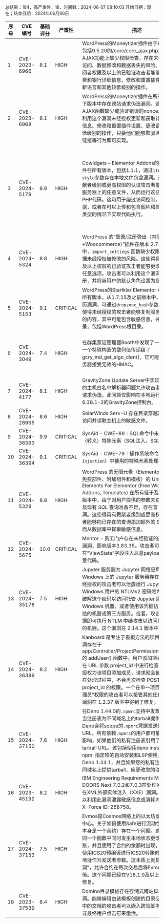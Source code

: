 总结果：184，高严重性：18，时间戳：2024-06-07 08:10:03
开始日期：现在；结束日期：2024年06月06日

| 序号 | CVE 编号 | 基础评分 | 严重性 | 描述 | 参考文献 |
|-----|--------|------------|----------|-------------|------------|
| 1 | CVE-2023-6966 | 8.1  | HIGH | WordPress的Moneytizer插件由于在所有版本，包括9.5.20的/core/core_ajax.php文件中的多个AJAX功能上缺少权限检查，存在未经授权的数据访问、数据修改和数据丢失的风险。这使得具有订阅者权限及以上的已验证攻击者能够更新和获取计费和银行详细信息，修改和重置插件设置，以及更新语言和其他较低级别的操作。 | [1]https://plugins.trac.wordpress.org/browser/the-moneytizer/trunk/core/core_ajax.php<br>[2]https://www.wordfence.com/threat-intel/vulnerabilities/id/71823e36-3899-4253-a1d2-c6f8921d18dc?source=cve |
| 2 | CVE-2023-6968 | 8.1  | HIGH | WordPress的Moneytizer插件在所有9.5.20及以下版本中存在跨站请求伪造漏洞。这是由于多个AJAX函数缺少或验证错误的nonce。攻击者可以利用这个漏洞未经授权更新和获取计费和银行详细信息、修改和重置插件设置、更改语言以及其他较低级别的操作，只要他们能够欺骗网站管理员点击链接等行为即可实现。 | [1]https://wordpress.org/plugins/the-moneytizer/<br>[2]https://www.wordfence.com/threat-intel/vulnerabilities/id/14351561-bd31-4aaa-931a-e72917458013?source=cve |
| 3 | CVE-2024-5179 | 8.8  | HIGH | Cowidgets – Elementor Addons的WordPress插件在所有版本，包括1.1.1，通过`item_style`和`style`参数存在本地文件包含漏洞。这使得具有贡献者级别或更高权限的认证攻击者能够包含并执行服务器上的任意文件，从而运行这些文件中的任何PHP代码。这可用于绕过访问控制，获取敏感数据，或者在可以上传和包含图片和其他“安全”文件类型的情况下实现代码执行。 | [1]https://plugins.trac.wordpress.org/browser/cowidgets-elementor-addons/trunk/inc/widgets-manager/widgets/content/class-ce-portfolio-grid.php#L707<br>[2]https://plugins.trac.wordpress.org/browser/cowidgets-elementor-addons/trunk/inc/widgets-manager/widgets/content/class-ce-post-navigation.php#L257<br>[3]https://plugins.trac.wordpress.org/browser/cowidgets-elementor-addons/trunk/inc/widgets-manager/widgets/content/class-ce-posts-carousel.php#L727<br>[4]https://plugins.trac.wordpress.org/browser/cowidgets-elementor-addons/trunk/inc/widgets-manager/widgets/content/class-ce-posts-grid.php#L582<br>[5]https://plugins.trac.wordpress.org/browser/cowidgets-elementor-addons/trunk/inc/widgets-manager/widgets/content/class-ce-staff-carousel.php#L603<br>[6]https://plugins.trac.wordpress.org/browser/cowidgets-elementor-addons/trunk/inc/widgets-manager/widgets/content/class-ce-testimonial-carousel.php#L600<br>[7]https://www.wordfence.com/threat-intel/vulnerabilities/id/ebd6acc9-b7df-4cf8-a211-1e39f3abcf79?source=cve |
| 4 | CVE-2024-5324 | 8.8  | HIGH | WordPress 的“登录/注册弹出（内联表单+Woocommerce）”插件在版本 2.7.1 到 2.7.2 中，`import_settings` 函数缺少权限检查，存在数据未经授权被修改的风险。这使得具有订阅者级别及以上权限的已验证攻击者能够更改受影响站点的任意选项。攻击者可以利用这个漏洞启用新用户注册，并将新用户的默认角色设置为管理员。 | [1]https://plugins.trac.wordpress.org/browser/easy-login-woocommerce/trunk/includes/xoo-framework/admin/class-xoo-admin-settings.php#L83<br>[2]https://plugins.trac.wordpress.org/changeset/3093994/<br>[3]https://www.wordfence.com/threat-intel/vulnerabilities/id/005a27c6-b9eb-466c-b0c3-ce52c25bb321?source=cve |
| 5 | CVE-2024-5153 | 9.1  | CRITICAL | WordPress的Startklar Elementor Addons插件在所有版本，从1.7.15及之前版本中，都存在目录遍历漏洞，可通过`dropzone_hash`参数进行利用。这使得未经授权的攻击者能够复制服务器上任意文件的内容，其中可能包含敏感信息，并删除任意目录，包括WordPress根目录。 | [1]https://plugins.trac.wordpress.org/browser/startklar-elmentor-forms-extwidgets/trunk/widgets/dropzone_form_field.php#L334<br>[2]https://www.wordfence.com/threat-intel/vulnerabilities/id/baa20290-9c01-4f8d-adeb-fbfb15b9d6a9?source=cve |
| 6 | CVE-2024-3049 | 7.4  | HIGH | 在群集票证管理器Booth中发现了一个漏洞。如果一个特殊构造的散列值传递给了gcry_md_get_algo_dlen()，它可能允许Booth服务器接受无效的HMAC。 | [1]https://access.redhat.com/errata/RHSA-2024:3657<br>[2]https://access.redhat.com/errata/RHSA-2024:3658<br>[3]https://access.redhat.com/errata/RHSA-2024:3659<br>[4]https://access.redhat.com/errata/RHSA-2024:3660<br>[5]https://access.redhat.com/errata/RHSA-2024:3661<br>[6]https://access.redhat.com/security/cve/CVE-2024-3049<br>[7]https://bugzilla.redhat.com/show_bug.cgi?id=2272082 |
| 7 | CVE-2024-4177 | 8.1  | HIGH | GravityZone Update Server中实现的代理服务中的主机白名单解析器问题允许攻击者引发服务器端请求伪造。此问题仅影响在本地运行且版本低于6.38.1-2的GravityZone控制台。 | [1]https://bitdefender.com/consumer/support/support/security-advisories/host-whitelist-parser-issue-in-gravityzone-console-on-premise-va-11554/ |
| 8 | CVE-2024-28995 | 8.6  | HIGH | SolarWinds Serv-U 存在目录穿越漏洞，可允许访问并读取主机上的敏感文件。 | [1]https://www.solarwinds.com/trust-center/security-advisories/CVE-2024-28995 |
| 9 | CVE-2024-36393 | 9.9  | CRITICAL | SysAid - CWE-89：SQL命令中未正确neutralize（转义）特殊元素（SQL注入，SQL Injection） | [1]https://www.gov.il/en/Departments/faq/cve_advisories |
| 10 | CVE-2024-36394 | 9.1  | CRITICAL | SysAid - CWE-78：操作系统命令（`OS Command Injection`）中使用的特殊元素处理不当 | [1]https://www.gov.il/en/Departments/faq/cve_advisories |
| 11 | CVE-2024-5329 | 8.8  | HIGH | WordPress 的无限元素（Elementor）插件（包括免费部件、附加组件和模板）的 Unlimited Elements For Elementor (Free Widgets, Addons, Templates) 在所有低于及等于 1.5.109 版本中，由于对用户提供的参数未进行充分转义以及现有 SQL 查询准备不足，存在盲 SQL 注入漏洞。这使得具有贡献者级别或更高权限的认证攻击者能够向已存在的查询添加额外的 SQL 查询，从而从数据库中提取敏感信息。 | [1]https://plugins.trac.wordpress.org/browser/unlimited-elements-for-elementor/trunk/inc_php/unitecreator_addons.class.php#L999<br>[2]https://plugins.trac.wordpress.org/changeset/3097249/#file6<br>[3]https://wordpress.org/plugins/unlimited-elements-for-elementor/#developers<br>[4]https://www.wordfence.com/threat-intel/vulnerabilities/id/f33d77b7-5412-47bf-9bed-8617151723c9?source=cve |
| 12 | CVE-2024-5675 | 10.0  | CRITICAL | Mentor - 员工门户存在未经验证的数据反序列化漏洞，影响版本3.83.35。攻击者可能通过在“ViewState”字段注入恶意payload，从而执行任意代码。 | [1]https://www.incibe.es/en/incibe-cert/notices/aviso/unreliable-data-deserialization-vulnerability-mentor |
| 13 | CVE-2024-35178 | 7.5  | HIGH | Jupyter 服务器为 Jupyter 网络应用提供后端。Windows 上的 Jupyter 服务器存在一个漏洞，未经授权的攻击者可以泄露运行 Jupyter 服务器的 Windows 用户的 NTLMv2 密码哈希。攻击者可以破解这个密码以访问托管 Jupyter 服务器的 Windows 机器，或者使用该凭据访问其他网络可达的机器或第三方服务。或者，攻击者无需破解凭据即可执行 NTLM 中继攻击以访问其他网络可达的机器。这个漏洞在 2.14.1 版本中已得到修复。 | [1]https://github.com/jupyter-server/jupyter_server/commit/79fbf801c5908f4d1d9bc90004b74cfaaeeed2df<br>[2]https://github.com/jupyter-server/jupyter_server/security/advisories/GHSA-hrw6-wg82-cm62 |
| 14 | CVE-2024-36399 | 8.2  | HIGH | Kanboard 是专注于看板方法的项目管理软件。漏洞存在于 app/Controller/ProjectPermissionController.php 的 addUser() 函数中。用户添加项目成员的权限只在 URL 参数 project_id 中进行检查。如果用户被授权为该项目添加成员，请求就会被处理。然而，在处理过程中，不会再次检查 POST 身份体参数 project_id 的权限。一个在单一项目上具有“项目管理员”权限的攻击者可以接管其他任何项目。这个漏洞在 1.2.37 版本中得到了修复。 | [1]https://github.com/kanboard/kanboard/commit/b6703688aac8187f5ea4d4d704fc7afeeffeafa7<br>[2]https://github.com/kanboard/kanboard/security/advisories/GHSA-x8v7-3ghx-65cv |
| 15 | CVE-2024-37150 | 7.6  | HIGH | 在Deno 1.44.0的`.npmrc`支持中发现了一个问题，当注册表为不同域名上的tarball提供URL时，Deno会将scope的`.npmrc`凭据发送到tarball URL。所有依赖`.npmrc`的用户都可能受到此漏洞的影响，如果他们的私有注册表引用了不同域名上的tarball URL。这包括使用deno install子命令、npm: 指定项的自动安装和LSP使用。建议升级到Deno 1.44.1，并且如果您的私有注册表曾经在不同域名上提供tarball，应更改您的注册表凭证。 | [1]https://github.com/denoland/deno/commit/566adb7c0a0c0845e90a6e867a2c0ef5d2ada575<br>[2]https://github.com/denoland/deno/security/advisories/GHSA-rfc6-h225-3vxv<br>[3]https://github.com/npm/cli/wiki/%22No-auth-for-URI,-but-auth-present-for-scoped-registry%22 |
| 16 | CVE-2023-45192 | 8.2  | HIGH | IBM Engineering Requirements Management DOORS Next 7.0.2和7.0.3在处理XML数据时，存在XML外部实体注入（XXE）漏洞。远程攻击者可以利用此漏洞泄露敏感信息或消耗内存资源。IBM X-Force ID: 268758。 | [1]https://exchange.xforce.ibmcloud.com/vulnerabilities/268758<br>[2]https://www.ibm.com/support/pages/node/7156492 |
| 17 | CVE-2024-37153 | 7.5  | HIGH | Evmos是Cosmos网络上的以太坊虚拟机（EVM）中心。关于如何使用Safe进行流动性抵押（即Safe本身是一个合约）存在一个问题。这个bug只会在同一个函数中同时发生本地状态更改和ICS20转账，并且使用了合约的余额时出现，也就是说，在使用ICS20预编译进行ICS20转账时，使用了合约地址作为发送者参数。这本质上就是“无限资金漏洞”，允许合约在每次交易后将Evmos的供应量翻倍。这个问题已经在V18.1.0及以上版本中得到了修复。 | [1]https://github.com/evmos/evmos/commit/478b7a62e7af57a70cf3a01126c7f5a89bee69d7<br>[2]https://github.com/evmos/evmos/security/advisories/GHSA-xgr7-jgq3-mhmc |
| 18 | CVE-2023-37539 | 8.4  | HIGH | Domino目录模板存在存储式跨站脚本（XSS）漏洞。能够编辑由该模板创建的目录应用程序/数据库中的文档的攻击者可以嵌入跨站脚本攻击。攻击通过最终用户点击它来激活。 | [1]https://support.hcltechsw.com/csm?id=kb_article&sysparm_article=KB0113715 |
